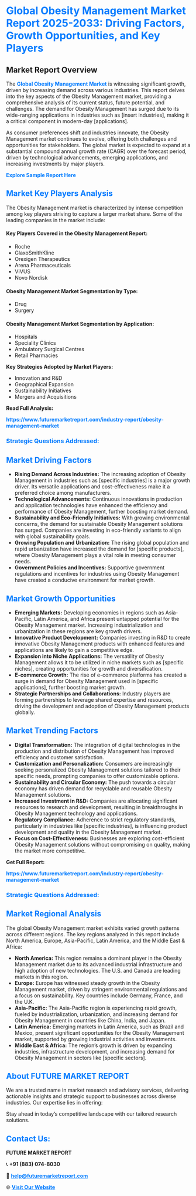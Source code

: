 <h1 style="color: #007BFF;">Global Obesity Management Market Report 2025-2033: Driving Factors, Growth Opportunities, and Key Players</h1>

<section id="overview">
<h2>Market Report Overview</h2>
<p>The <a href="https://www.futuremarketreport.com/industry-report/obesity-management-market" style="color: #007BFF; text-decoration: none;"><strong>Global Obesity Management Market</strong></a> is witnessing significant growth, driven by increasing demand across various industries. This report delves into the key aspects of the Obesity Management market, providing a comprehensive analysis of its current status, future potential, and challenges. The demand for Obesity Management has surged due to its wide-ranging applications in industries such as [insert industries], making it a critical component in modern-day [applications].</p>
<p>As consumer preferences shift and industries innovate, the Obesity Management market continues to evolve, offering both challenges and opportunities for stakeholders. The global market is expected to expand at a substantial compound annual growth rate (CAGR) over the forecast period, driven by technological advancements, emerging applications, and increasing investments by major players.</p>
</section>

<section id="overview">
<p><a href="https://www.futuremarketreport.com/request-sample/reportId=52523" style="color: #007BFF; text-decoration: none;"><strong>Explore Sample Report Here</strong></a></p>
</section>

<section id="key-players">
<h2 style="color: #007BFF;">Market Key Players Analysis</h2>
<p>The Obesity Management market is characterized by intense competition among key players striving to capture a larger market share. Some of the leading companies in the market include:</p>
<h4>Key Players Covered in the Obesity Management Report:</h4>
<ul><li>Roche</li><li>GlaxoSmithKline</li><li>Orexigen Therapeutics</li><li>Arena Pharmaceuticals</li><li>VIVUS</li><li>Novo Nordisk</li></ul>
<h4>Obesity Management Market Segmentation by Type:</h4>
<ul><li>Drug</li><li>Surgery</li></ul>

<h4>Obesity Management Market Segmentation by Application:</h4>
<ul><li>Hospitals</li><li>Speciality Clinics</li><li>Ambulatory Surgical Centres</li><li>Retail Pharmacies</li></ul>
<p><strong>Key Strategies Adopted by Market Players:</strong></p>
<ul>
<li>Innovation and R&D</li>
<li>Geographical Expansion</li>
<li>Sustainability Initiatives</li>
<li>Mergers and Acquisitions</li>
</ul>
</section>

<section>
<p><strong>Read Full Analysis: </strong></p><a href="https://www.futuremarketreport.com/industry-report/obesity-management-market" style="color: #007BFF; text-decoration: none;"><strong>https://www.futuremarketreport.com/industry-report/obesity-management-market</strong></a>
<h3 style="color: #007BFF;">Strategic Questions Addressed:</h3>
</section>

<section id="driving-factors">
<h2 style="color: #007BFF;">Market Driving Factors</h2>
<ul>
<li><strong>Rising Demand Across Industries:</strong> The increasing adoption of Obesity Management in industries such as [specific industries] is a major growth driver. Its versatile applications and cost-effectiveness make it a preferred choice among manufacturers.</li>
<li><strong>Technological Advancements:</strong> Continuous innovations in production and application technologies have enhanced the efficiency and performance of Obesity Management, further boosting market demand.</li>
<li><strong>Sustainability and Eco-Friendly Initiatives:</strong> With growing environmental concerns, the demand for sustainable Obesity Management solutions has surged. Companies are investing in eco-friendly variants to align with global sustainability goals.</li>
<li><strong>Growing Population and Urbanization:</strong> The rising global population and rapid urbanization have increased the demand for [specific products], where Obesity Management plays a vital role in meeting consumer needs.</li>
<li><strong>Government Policies and Incentives:</strong> Supportive government regulations and incentives for industries using Obesity Management have created a conducive environment for market growth.</li>
</ul>
</section>

<section id="growth-opportunities">
<h2 style="color: #007BFF;">Market Growth Opportunities</h2>
<ul>
<li><strong>Emerging Markets:</strong> Developing economies in regions such as Asia-Pacific, Latin America, and Africa present untapped potential for the Obesity Management market. Increasing industrialization and urbanization in these regions are key growth drivers.</li>
<li><strong>Innovative Product Development:</strong> Companies investing in R&D to create innovative Obesity Management products with enhanced features and applications are likely to gain a competitive edge.</li>
<li><strong>Expansion into Niche Applications:</strong> The versatility of Obesity Management allows it to be utilized in niche markets such as [specific niches], creating opportunities for growth and diversification.</li>
<li><strong>E-commerce Growth:</strong> The rise of e-commerce platforms has created a surge in demand for Obesity Management used in [specific applications], further boosting market growth.</li>
<li><strong>Strategic Partnerships and Collaborations:</strong> Industry players are forming partnerships to leverage shared expertise and resources, driving the development and adoption of Obesity Management products globally.</li>
</ul>
</section>

<section id="trending-factors">
<h2 style="color: #007BFF;">Market Trending Factors</h2>
<ul>
<li><strong>Digital Transformation:</strong> The integration of digital technologies in the production and distribution of Obesity Management has improved efficiency and customer satisfaction.</li>
<li><strong>Customization and Personalization:</strong> Consumers are increasingly seeking personalized Obesity Management solutions tailored to their specific needs, prompting companies to offer customizable options.</li>
<li><strong>Sustainability and Circular Economy:</strong> The push towards a circular economy has driven demand for recyclable and reusable Obesity Management solutions.</li>
<li><strong>Increased Investment in R&D:</strong> Companies are allocating significant resources to research and development, resulting in breakthroughs in Obesity Management technology and applications.</li>
<li><strong>Regulatory Compliance:</strong> Adherence to strict regulatory standards, particularly in industries like [specific industries], is influencing product development and quality in the Obesity Management market.</li>
<li><strong>Focus on Cost-Effectiveness:</strong> Businesses are exploring cost-efficient Obesity Management solutions without compromising on quality, making the market more competitive.</li>
</ul>
</section>

<section>
<p><strong>Get Full Report: </strong></p><a href="https://www.futuremarketreport.com/industry-report/obesity-management-market" style="color: #007BFF; text-decoration: none;"><strong>https://www.futuremarketreport.com/industry-report/obesity-management-market</strong></a>
<h3 style="color: #007BFF;">Strategic Questions Addressed:</h3>
</section>


<section id="regional-analysis">
<h2 style="color: #007BFF;">Market Regional Analysis</h2>
<p>The global Obesity Management market exhibits varied growth patterns across different regions. The key regions analyzed in this report include North America, Europe, Asia-Pacific, Latin America, and the Middle East & Africa:</p>
<ul>
<li><strong>North America:</strong> This region remains a dominant player in the Obesity Management market due to its advanced industrial infrastructure and high adoption of new technologies. The U.S. and Canada are leading markets in this region.</li>
<li><strong>Europe:</strong> Europe has witnessed steady growth in the Obesity Management market, driven by stringent environmental regulations and a focus on sustainability. Key countries include Germany, France, and the U.K.</li>
<li><strong>Asia-Pacific:</strong> The Asia-Pacific region is experiencing rapid growth, fueled by industrialization, urbanization, and increasing demand for Obesity Management in countries like China, India, and Japan.</li>
<li><strong>Latin America:</strong> Emerging markets in Latin America, such as Brazil and Mexico, present significant opportunities for the Obesity Management market, supported by growing industrial activities and investments.</li>
<li><strong>Middle East & Africa:</strong> The region’s growth is driven by expanding industries, infrastructure development, and increasing demand for Obesity Management in sectors like [specific sectors].</li>
</ul>
</section>

<footer>
<h2 style="color: #007BFF;">About FUTURE MARKET REPORT</h2>
<p>We are a trusted name in market research and advisory services, delivering actionable insights and strategic support to businesses across diverse industries. Our expertise lies in offering:</p>

<p>Stay ahead in today’s competitive landscape with our tailored research solutions.</p>

<h2 style="color: #007BFF;">Contact Us:</h2>
<p><strong>FUTURE MARKET REPORT</strong></p>
<p>📞 <strong>+91 (883) 074-8030</strong></p>
<p>📧 <strong><a href="mailto:help@futuremarketreport.com" style="color: #007BFF;">help@futuremarketreport.com</a></strong></p>
<p>🌐 <strong><a href="https://www.futuremarketreport.com/" style="color: #007BFF;">Visit Our Website</a></strong></p>
</footer>